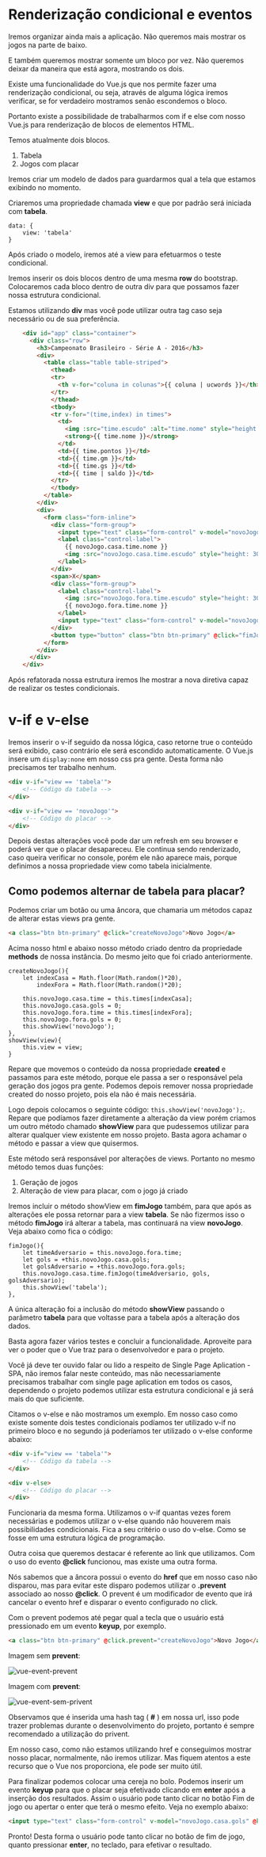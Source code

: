 # Renderização condicional e eventos

Iremos organizar ainda mais a aplicação. Não queremos mais mostrar os jogos na parte de baixo.

E também queremos mostrar somente um bloco por vez. Não queremos deixar da maneira que está agora, mostrando os dois.

Existe uma funcionalidade do Vue.js que nos permite fazer uma renderização condicional, ou seja, através de alguma lógica iremos verificar, se for verdadeiro mostramos senão escondemos o bloco.

Portanto existe a possibilidade de trabalharmos com if e else com nosso Vue.js para renderização de blocos de elementos HTML.

Temos atualmente dois blocos.

1. Tabela
2. Jogos com placar

Iremos criar um modelo de dados para guardarmos qual a tela que estamos exibindo no momento.

Criaremos uma propriedade chamada **view** e que por padrão será iniciada com **tabela**.

```
data: {
    view: 'tabela'
}
```

Após criado o modelo, iremos até a view para efetuarmos o teste condicional.

Iremos inserir os dois blocos dentro de uma mesma **row** do bootstrap. Colocaremos cada bloco dentro de outra div para que possamos fazer nossa estrutura condicional.

Estamos utilizando **div** mas você pode utilizar outra tag caso seja necessário ou de sua preferência.

```html
    <div id="app" class="container">
      <div class="row">
        <h3>Campeonato Brasileiro - Série A - 2016</h3>
        <div>
          <table class="table table-striped">
            <thead>
            <tr>
              <th v-for="coluna in colunas">{{ coluna | ucwords }}</th>
            </tr>
            </thead>
            <tbody>
            <tr v-for="(time,index) in times">
              <td>
                <img :src="time.escudo" :alt="time.nome" style="height: 30px; width: 30px;">
                <strong>{{ time.nome }}</strong>
              </td>
              <td>{{ time.pontos }}</td>
              <td>{{ time.gm }}</td>
              <td>{{ time.gs }}</td>
              <td>{{ time | saldo }}</td>
            </tr>
            </tbody>
          </table>
        </div>
        <div>
          <form class="form-inline">
            <div class="form-group">
              <input type="text" class="form-control" v-model="novoJogo.casa.gols">
              <label class="control-label">
                {{ novoJogo.casa.time.nome }}
                <img :src="novoJogo.casa.time.escudo" style="height: 30px; width: 30px;">
              </label>
            </div>
            <span>X</span>
            <div class="form-group">
              <label class="control-label">
                <img :src="novoJogo.fora.time.escudo" style="height: 30px; width: 30px;">
                {{ novoJogo.fora.time.nome }}
              </label>
              <input type="text" class="form-control" v-model="novoJogo.fora.gols">
            </div>
            <button type="button" class="btn btn-primary" @click="fimJogo">Fim de jogo</button>
          </form>
        </div>
      </div>
    </div>
```

Após refatorada nossa estrutura iremos lhe mostrar a nova diretiva capaz de realizar os testes condicionais.

# v-if e v-else

Iremos inserir o v-if seguido da nossa lógica, caso retorne true o conteúdo será exibido, caso contrário ele será escondido automaticamente. O Vue.js insere um `display:none` em nosso css pra gente. Desta forma não precisamos ter trabalho nenhum.

```html
<div v-if="view == 'tabela'">
    <!-- Código da tabela -->
</div>
```

```html
<div v-if="view == 'novoJogo'">
    <!-- Código do placar -->
</div>
```

Depois destas alterações você pode dar um refresh em seu browser e poderá ver que o placar desapareceu. Ele continua sendo renderizado, caso queira verificar no console, porém ele não aparece mais, porque definimos a nossa propriedade view como tabela inicialmente.

## Como podemos alternar de tabela para placar?

Podemos criar um botão ou uma âncora, que chamaria um métodos capaz de alterar estas views pra gente.

```html
<a class="btn btn-primary" @click="createNovoJogo">Novo Jogo</a>
```

Acima nosso html e abaixo nosso método criado dentro da propriedade **methods** de nossa instância. Do mesmo jeito que foi criado anteriormente.

```
createNovoJogo(){
    let indexCasa = Math.floor(Math.random()*20),
        indexFora = Math.floor(Math.random()*20);

    this.novoJogo.casa.time = this.times[indexCasa];
    this.novoJogo.casa.gols = 0;
    this.novoJogo.fora.time = this.times[indexFora];
    this.novoJogo.fora.gols = 0;
    this.showView('novoJogo');
},
showView(view){
    this.view = view;
}
```

Repare que movemos o conteúdo da nossa propriedade **created** e passamos para este método, porque ele passa a ser o responsável pela geração dos jogos pra gente. Podemos depois remover nossa propriedade created do nosso projeto, pois ela não é mais necessária.

Logo depois colocamos o seguinte código: `this.showView('novoJogo');`. Repare que podíamos fazer diretamente a alteração da view porém criamos um outro método chamado **showView** para que pudessemos utilizar para alterar qualquer view existente em nosso projeto. Basta agora achamar o método e passar a view que quisermos.

Este método será responsável por alterações de views. Portanto no mesmo método temos duas funções:

1. Geração de jogos
2. Alteração de view para placar, com o jogo já criado

Iremos incluir o método showView em **fimJogo** também, para que após as alterações ele possa retornar para a view **tabela**. Se não fizermos isso o método **fimJogo** irá alterar a tabela, mas continuará na view **novoJogo**. Veja abaixo como fica o código:

```
fimJogo(){
    let timeAdversario = this.novoJogo.fora.time;
    let gols = +this.novoJogo.casa.gols;
    let golsAdversario = +this.novoJogo.fora.gols;
    this.novoJogo.casa.time.fimJogo(timeAdversario, gols, golsAdversario);
    this.showView('tabela');
},
```

A única alteração foi a inclusão do método **showView** passando o parâmetro **tabela** para que voltasse para a tabela após a alteração dos dados.

Basta agora fazer vários testes e concluir a funcionalidade. Aproveite para ver o poder que o Vue traz para o desenvolvedor e para o projeto.

Você já deve ter ouvido falar ou lido a respeito de Single Page Aplication - SPA, não iremos falar neste conteúdo, mas não necessariamente precisamos trabalhar com single page aplication em todos os casos, dependendo o projeto podemos utilizar esta estrutura condicional e já será mais do que suficiente.

Citamos o v-else e não mostramos um exemplo. Em nosso caso como existe somente dois testes condicionais podíamos ter utilizado v-if no primeiro bloco e no segundo já poderíamos ter utilizado o v-else conforme abaixo:

```html
<div v-if="view == 'tabela'">
    <!-- Código da tabela -->
</div>
```

```html
<div v-else>
    <!-- Código do placar -->
</div>
```

Funcionaria da mesma forma. Utilizamos o v-if quantas vezes forem necessárias e podemos utilizar o v-else quando não houverem mais possibilidades condicionais. Fica a seu critério o uso do v-else. Como se fosse em uma estrutura lógica de programação.

Outra coisa que queremos destacar é referente ao link que utilizamos. Com o uso do evento **@click** funcionou, mas existe uma outra forma.

Nós sabemos que a âncora possui o evento do **href** que em nosso caso não disparou, mas para evitar este disparo podemos utilizar o **.prevent** associado ao nosso **@click**. O prevent é um modificador de evento que irá cancelar o evento href e disparar o evento configurado no click.

Com o prevent podemos até pegar qual a tecla que o usuário está pressionado em um evento **keyup**, por exemplo.

```html
<a class="btn btn-primary" @click.prevent="createNovoJogo">Novo Jogo</a>
```

Imagem sem **prevent**:

![vue-event-prevent](./images/vue-event-privent.png "vue-event-prevent")

Imagem com **prevent**:

![vue-event-sem-privent](./images/vue-event-sem-privent.png "vue-event-sem-privent")

Observamos que é inserida uma hash tag ( **#** ) em nossa url, isso pode trazer problemas durante o desenvolvimento do projeto, portanto é sempre recomendado a utilização do privent.

Em nosso caso, como não estamos utilizando href e conseguimos mostrar nosso placar, normalmente, não iremos utilizar. Mas fiquem atentos a este recurso que o Vue nos proporciona, ele pode ser muito útil.

Para finalizar podemos colocar uma cereja no bolo. Podemos inserir um evento **keyup** para que o placar seja efetivado clicando em **enter** após a inserção dos resultados. Assim o usuário pode tanto clicar no botão Fim de jogo ou apertar o enter que terá o mesmo efeito. Veja no exemplo abaixo:

```html
<input type="text" class="form-control" v-model="novoJogo.casa.gols" @keyup.enter="fimJogo">
```

Pronto! Desta forma o usuário pode tanto clicar no botão de fim de jogo, quanto pressionar **enter**, no teclado, para efetivar o resultado.